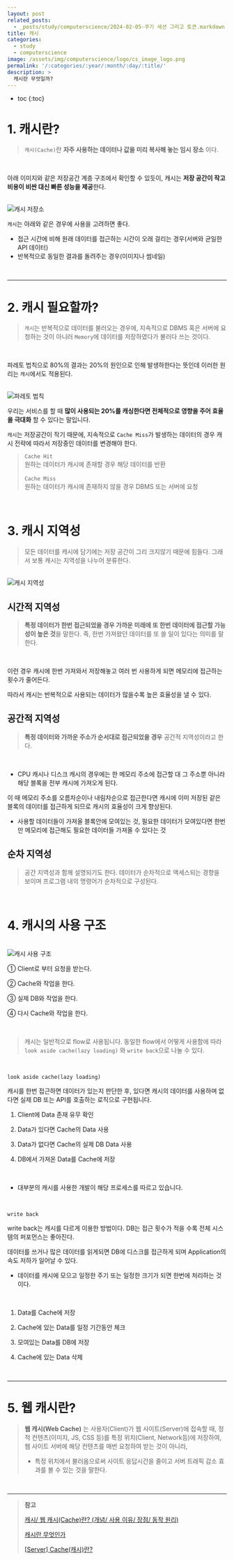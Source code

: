 ```yaml
---
layout: post
related_posts:
  - _posts/study/computerscience/2024-02-05-쿠기 세션 그리고 토큰.markdown
title: 캐시
categories:
  - study
  - computerscience
image: /assets/img/computerscience/logo/cs_image_logo.png
permalink: '/:categories/:year/:month/:day/:title/'
description: >
  캐시란 무엇일까?
---
```


* toc
{:toc}

# 1. 캐시란?
>`캐시(Cache)`란  **자주 사용하는 데이터나 값을 미리 복사해 놓는 임시 장소** 이다.

<br>

아래 이미지와 같은 저장공간 계층 구조에서 확인할 수 있듯이, 캐시는 **저장 공간이 작고 비용이 비싼 대신 빠른 성능을 제공**한다.

<br>

<img src="/assets/img/javascript/cache.png" alt="캐시 저장소"/>

<br>

`캐시`는 아래와 같은 경우에 사용을 고려하면 좋다.

- 접근 시간에 비해 원래 데이터를 접근하는 시간이 오래 걸리는 경우(서버와 균일한 API 데이터)
- 반복적으로 동일한 결과를 돌려주는 경우(이미지나 썸네일)

<br>

- - -

# 2. 캐시 필요할까?
>`캐시`는 반복적으로 데이터를 불러오는 경우에, 지속적으로 DBMS 혹은 서버에 요청하는 것이 아니러 `Memory`에 데이터를 저장하였다가 불러다 쓰는 것이다.

<br>

파레토 법칙으로 80%의 결과는 20%의 원인으로 인해 발생하한다는 뜻인데 이러한 원리는 `캐시`에서도 적용된다.

<br>

<img src="/assets/img/javascript/cache_result.png" alt="파레토 법칙" />

<br>

우리는 서비스를 할 때 **많이 사용되는 20%를 캐싱한다면 전체적으로 영향을 주어 효율을 극대화** 할 수 있다는 말입니다.


`캐시`는 저장공간이 작기 때문에, 지속적으로 `Cache Miss`가 발생하는 데이터의 경우 캐시 전략에 따라서 저장중인 데이터를 변경해야 한다.

>`Cache Hit`<br>
>원하는 데이터가 캐시에 존재할 경우  해당 데이터를 반환
><br><br>
>`Cache Miss`<br>
>원하는 데이터가 캐시에 존재하지 않을 경우 DBMS 또는 서버에 요청

<br>

# 3. 캐시 지역성
>모든 데이터를 캐시에 담기에는 저장 공간이 그리 크지않기 때문에 힘들다. 그래서 보통 캐시는 지역성을 나누어 분류한다.

<br>

<img src="/assets/img/javascript/cache_area.png" alt="캐시 지역성" />

## **시간적 지역성**
>**특정 데이터가 한번 접근되었을 경우 가까운 미래에 또 한번 데이터에 접근할 가능성이 높은 것**을 말한다. 즉, 한번 가져왔던 데이터를 또 쓸 일이 있다는 의미를 말한다.

<br>

이런 경우 캐시에 한번 가져와서 저장해놓고 여러 번 사용하게 되면 메모리에 접근하는 횟수가 줄어든다.

따라서 캐시는 반복적으로 사용되는 데이터가 많을수록 높은 효율성을 낼 수 있다.

## **공간적 지역성**
>**특정 데이터와 가까운 주소가 순서대로 접근되었을 경우** 공간적 지역성이라고 한다.

<br>

- CPU 캐시나 디스크 캐시의 경우에는 한 메모리 주소에 접근할 대 그 주소뿐 아니라 해당 블록을 전부 캐시에 가져오게 된다.

이 때 메모리 주소를 오름차순이나 내림차순으로 접근한다면 캐시에 이미 저장된 같은 블록의 데이터를 접근하게 되므로 캐시의 효율성이 크게 향상된다.

- 사용할 데이터들이 가져올 블록안에 모여있는 것, 필요한 데이터가 모여있다면 한번만 메모리에 접근해도 필요한 데이터들 가져올 수 있다는 것

## **순차 지역성**
>공간 지역성과 함께 설명되기도 한다. 데이터가 순차적으로 액세스되는 경향을 보이며 프로그램 내의 명령어가 순차적으로 구성된다.

<br>

# 4. 캐시의 사용 구조

<br>

<img src="/assets/img/javascript/cache_2.png" alt="캐시 사용 구조"/>

<br>

① Client로 부터 요청을 받는다.

② Cache와 작업을 한다.

③ 실제 DB와 작업을 한다.

④ 다시 Cache와 작업을 한다.

<br>

>캐시는 일반적으로 flow로 사용됩니다. 동일한 flow에서 어떻게 사용함에 따라 `look aside cache(lazy loading)` 와 `write back`으로 나눌 수 있다.

<br>

`look aside cache(lazy loading)`

캐시를 한번 접근하면 데이터가 있는지 판단한 후, 있다면 캐시의 데이터를 사용하며 없다면 실제 DB 또는 API를 호출하는 로직으로 구현됩니다.

1. Client에 Data 존재 유무 확인

2. Data가 있다면 Cache의 Data 사용

3. Data가 없다면 Cache의 실제 DB Data 사용

4. DB에서 가져온 Data를 Cache에 저장

<br>

- 대부분의 캐시를 사용한 개발이 해당 프로세스를 따르고 있습니다.

<br>

`write back`

write back는 캐시를 다르게 이용한 방법이다. DB는 접근 횟수가 적을 수록 전체 시스템의 퍼포먼스는 좋아진다.

 데이터를 쓰거나 많은 데이터를 읽게되면 DB에 디스크를 접근하게 되며 Application의 속도 저하가 일어날 수 있다.

 - 데이터를 캐시에 모으고 일정한 주기 또는 일정한 크기가 되면 한번에 처리하는 것이다.

<br>

1. Data를 Cache에 저장

2. Cache에 있는 Data를 일정 기간동안 체크

3. 모여있는 Data를 DB에 저장

4. Cache에 있는 Data 삭제

<br>

- - -

# 5. 웹 캐시란?

>**웹 캐시(Web Cache)** 는 사용자(Client)가 웹 사이트(Server)에 접속할 때, 정적 컨텐츠(이미지, JS, CSS 등)를 특정 위치(Client, Network등)에 저장하여, 웹 사이트 서버에 해당 컨텐츠를 매번 요청하여 받는 것이 아니라, 
>- 특정 위치에서 불러옴으로써 사이트 응답시간을 줄이고 서버 트래픽 감소 효과를 볼 수 있는 것을 말한다.

<br>

- - -

>**참고** <br>
>
><a href="https://jeongkyun-it.tistory.com/173">캐시/ 웹 캐시(Cache)란? (개념/ 사용 이유/ 장점/ 동작 원리)</a>
>
><a href="https://velog.io/@tyjk8997/%EC%BA%90%EC%8B%9C%EC%99%80-%EA%B6%81%EA%B8%88%ED%95%9C%EC%A0%90
">캐시란 무엇인가</a>
>
><a href="https://mangkyu.tistory.com/69
">[Server] Cache(캐시)란?</a>









